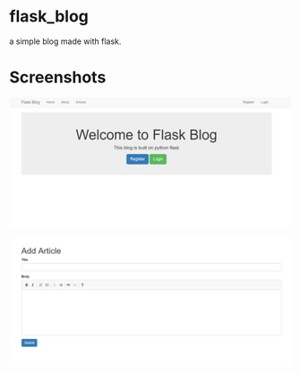 # flask_blog

a simple blog made with flask.

# Screenshots

![home](https://raw.githubusercontent.com/hackertron/flask_blog/master/home.PNG)

![edit](https://raw.githubusercontent.com/hackertron/flask_blog/master/edit.PNG)
